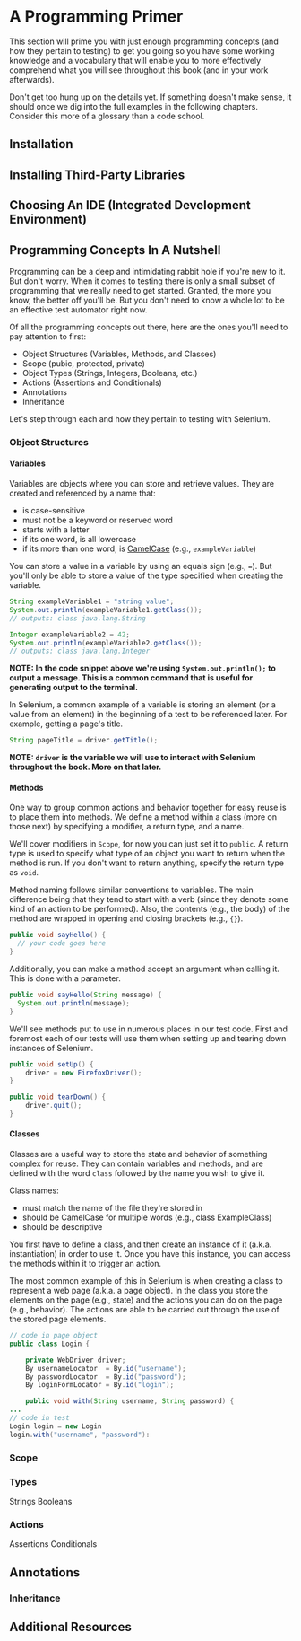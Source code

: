 # A Programming Primer

This section will prime you with just enough programming concepts (and how they pertain to testing) to get you going so you have some working knowledge and a vocabulary that will enable you to more effectively comprehend what you will see throughout this book (and in your work afterwards).

Don't get too hung up on the details yet. If something doesn't make sense, it should once we dig into the full examples in the following chapters. Consider this more of a glossary than a code school.

## Installation
## Installing Third-Party Libraries
## Choosing An IDE (Integrated Development Environment)
## Programming Concepts In A Nutshell

Programming can be a deep and intimidating rabbit hole if you're new to it. But don't worry. When it comes to testing there is only a small subset of programming that we really need to get started. Granted, the more you know, the better off you'll be. But you don't need to know a whole lot to be an effective test automator right now.

Of all the programming concepts out there, here are the ones you'll need to pay attention to first:

+ Object Structures (Variables, Methods, and Classes)
+ Scope (pubic, protected, private)
+ Object Types (Strings, Integers, Booleans, etc.)
+ Actions (Assertions and Conditionals)
+ Annotations
+ Inheritance

Let's step through each and how they pertain to testing with Selenium.

### Object Structures

#### Variables

Variables are objects where you can store and retrieve values. They are created and referenced by a name that:

+ is case-sensitive
+ must not be a keyword or reserved word
+ starts with a letter
+ if its one word, is all lowercase
+ if its more than one word, is [CamelCase](http://en.wikipedia.org/wiki/CamelCase) (e.g., `exampleVariable`)

You can store a value in a variable by using an equals sign (e.g., `=`). But you'll only be able to store a value of the type specified when creating the variable.

```java
String exampleVariable1 = "string value";
System.out.println(exampleVariable1.getClass());
// outputs: class java.lang.String

Integer exampleVariable2 = 42;
System.out.println(exampleVariable2.getClass());
// outputs: class java.lang.Integer
```

__NOTE: In the code snippet above we're using `System.out.println();` to output a message. This is a common command that is useful for generating output to the terminal.__

In Selenium, a common example of a variable is storing an element (or a value from an element) in the beginning of a test to be referenced later. For example, getting a page's title.

```java
String pageTitle = driver.getTitle();
```

__NOTE: `driver` is the variable we will use to interact with Selenium throughout the book. More on that later.__

#### Methods

One way to group common actions and behavior together for easy reuse is to place them into methods. We define a method within a class (more on those next) by specifying a modifier, a return type, and a name.

We'll cover modifiers in `Scope`, for now you can just set it to `public`. A return type is used to specify what type of an object you want to return when the method is run. If you don't want to return anything, specify the return type as `void`.

Method naming follows similar conventions to variables. The main difference being that they tend to start with a verb (since they denote some kind of an action to be performed). Also, the contents (e.g., the body) of the method are wrapped in opening and closing brackets (e.g., `{}`).

```java
public void sayHello() {
  // your code goes here
}
```

Additionally, you can make a method accept an argument when calling it. This is done with a parameter.

```java
public void sayHello(String message) {
  System.out.println(message);
}
```

We'll see methods put to use in numerous places in our test code. First and foremost each of our tests will use them when setting up and tearing down instances of Selenium.

```java
public void setUp() {
    driver = new FirefoxDriver();
}

public void tearDown() {
    driver.quit();
}
```

#### Classes

Classes are a useful way to store the state and behavior of something complex for reuse. They can contain variables and methods, and are defined with the word `class` followed by the name you wish to give it.

Class names:

+ must match the name of the file they're stored in
+ should be CamelCase for multiple words (e.g., class ExampleClass)
+ should be descriptive

You first have to define a class, and then create an instance of it (a.k.a. instantiation) in order to use it. Once you have this instance, you can access the methods within it to trigger an action.

The most common example of this in Selenium is when creating a class to represent a web page (a.k.a. a page object). In the class you store the elements on the page (e.g., state) and the actions you can do on the page (e.g., behavior). The actions are able to be carried out through the use of the stored page elements.

```java
// code in page object
public class Login {

    private WebDriver driver;
    By usernameLocator  = By.id("username");
    By passwordLocator  = By.id("password");
    By loginFormLocator = By.id("login");

    public void with(String username, String password) {
...
// code in test
Login login = new Login
login.with("username", "password"):
```

### Scope
### Types

Strings
Booleans

### Actions

Assertions
Conditionals

## Annotations
### Inheritance

## Additional Resources

